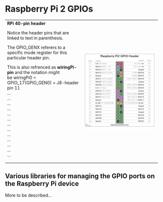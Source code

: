 # Raspberry Pi 2 GPIOs  
<table><tr><td>
<div class="someclass" id="someid" markdown="1">
 <b>RPi 40-pin header</b>
 
 Notice the header pins that are linked to text in parenthesis.
 
 The GPIO_GENX referers to a specific mode register for this  
 particular header pin.
 
 This is also refrenced as __wiringPi-pin__ and the notation might  
 be wiringPi0 = GPIO_17(GPIO_GEN0) = J8-header pin 11  
 ...  
 ...  
 ...  
 ...  
 ...  
 ...  
 ...  
 ...  
 ...  
 ...  
 ...  
 ...  
 ...    
 
</div>
  </td>
   <td style="width:50%;"><img src="GPIO_Pi2_halfSize.png"></td>
 </tr>
</table>

## Various libraries for managing the GPIO ports on the Raspberry Pi device
More to be described...

